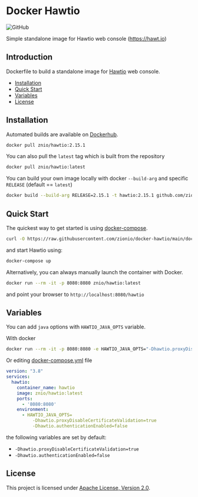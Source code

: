 # Docker Hawtio

![GitHub](https://img.shields.io/github/license/zionio/docker-hawtio)

Simple standalone image for Hawtio web console (https://hawt.io)

## Introduction

Dockerfile to build a standalone image for [Hawtio](https://hawt.io) web console.

- [Installation](#installation)
- [Quick Start](#quick-start)
- [Variables](#variables)
- [License](#license)


## Installation

Automated builds are available on [Dockerhub](https://hub.docker.com/r/znio/hawtio).

```bash
docker pull znio/hawtio:2.15.1
```

You can also pull the `latest` tag which is built from the repository

```bash
docker pull znio/hawtio:latest
```

You can build your own image locally with docker `--build-arg` and specific `RELEASE` (default == `latest`)

```bash
docker build --build-arg RELEASE=2.15.1 -t hawtio:2.15.1 github.com/zionio/docker-hawtio#main
```

## Quick Start

The quickest way to get started is using [docker-compose](https://docs.docker.com/compose/).

```bash
curl -O https://raw.githubusercontent.com/zionio/docker-hawtio/main/docker-compose.yml
```

and start Hawtio using:

```bash
docker-compose up
```

Alternatively, you can always manually launch the container with Docker.

```bash
docker run --rm -it -p 8080:8080 znio/hawtio:latest
```

and point your browser to `http://localhost:8080/hawtio`


## Variables

You can add `java` options with `HAWTIO_JAVA_OPTS` variable.

With docker

```bash
docker run --rm -it -p 8080:8080 -e HAWTIO_JAVA_OPTS="-Dhawtio.proxyDisableCertificateValidation=true" znio/hawtio:latest
```

Or editing [docker-compose.yml](docker-compose.yml) file

```yaml
version: "3.8"
services:
  hawtio:
    container_name: hawtio
    image: znio/hawtio:latest
    ports:
      - '8080:8080'
    environment:
      - HAWTIO_JAVA_OPTS=
          -Dhawtio.proxyDisableCertificateValidation=true
          -Dhawtio.authenticationEnabled=false
```

the following variables are set by default:

* `-Dhawtio.proxyDisableCertificateValidation=true`
* `-Dhawtio.authenticationEnabled=false`

## License

This project is licensed under [Apache License, Version 2.0](LICENSE.txt).
